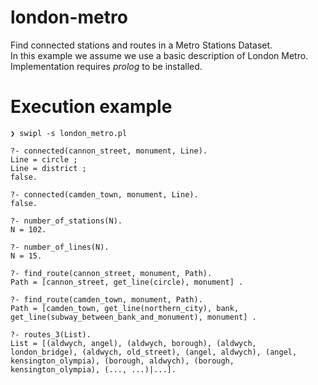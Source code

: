 # london-metro

Find connected stations and routes in a Metro Stations Dataset.
<br>
In this example we assume we use a basic description of London Metro.
<br>
Implementation requires *prolog* to be installed.

# Execution example
```
❯ swipl -s london_metro.pl

?- connected(cannon_street, monument, Line).
Line = circle ;
Line = district ;
false.

?- connected(camden_town, monument, Line).
false.

?- number_of_stations(N).
N = 102.

?- number_of_lines(N).
N = 15.

?- find_route(cannon_street, monument, Path).
Path = [cannon_street, get_line(circle), monument] .

?- find_route(camden_town, monument, Path).
Path = [camden_town, get_line(northern_city), bank, get_line(subway_between_bank_and_monument), monument] .

?- routes_3(List).
List = [(aldwych, angel), (aldwych, borough), (aldwych, london_bridge), (aldwych, old_street), (angel, aldwych), (angel, kensington_olympia), (borough, aldwych), (borough, kensington_olympia), (..., ...)|...].

```
